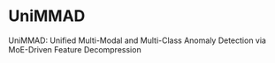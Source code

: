 # UniMMAD
UniMMAD: Unified Multi-Modal and Multi-Class Anomaly Detection via MoE-Driven Feature Decompression
